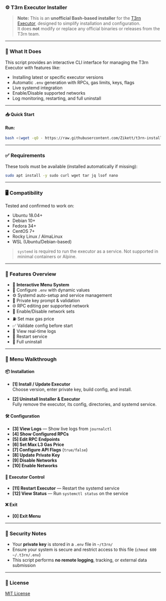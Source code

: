### ⚙️ T3rn Executor Installer

> **Note:** This is an **unofficial Bash-based installer** for the [T3rn Executor](https://github.com/t3rn/executor-release), designed to simplify installation and configuration.  
> It does **not** modify or replace any official binaries or releases from the T3rn team.

---

### 🚀 What It Does

This script provides an interactive CLI interface for managing the T3rn Executor with features like:

- Installing latest or specific executor versions
- Automatic `.env` generation with RPCs, gas limits, keys, flags
- Live systemd integration
- Enable/Disable supported networks
- Log monitoring, restarting, and full uninstall

---

#### 📥 Quick Start

#### Run:
```bash
bash <(wget -qO - https://raw.githubusercontent.com/Zikett/t3rn-installer/main/t3rn-installer.sh)
```
---

### ✅ Requirements

These tools must be available (installed automatically if missing):

```bash
sudo apt install -y sudo curl wget tar jq lsof nano
```

---

### 🖥️ Compatibility

Tested and confirmed to work on:

- Ubuntu 18.04+
- Debian 10+
- Fedora 34+
- CentOS 7+
- Rocky Linux / AlmaLinux
- WSL (Ubuntu/Debian-based)

> `systemd` is required to run the executor as a service. Not supported in minimal containers or Alpine.

---

### 🔧 Features Overview

- 🧠 **Interactive Menu System**
- 🔧 Configure `.env` with dynamic values
- ⚙️ Systemd auto-setup and service management
- 🔐 Private key prompt & validation
- 🌐 RPC editing per supported network
- 🔁 Enable/Disable network sets
- ⛽ Set max gas price
- ✅ Validate config before start
- 📜 View real-time logs
- 🔄 Restart service
- 🧹 Full uninstall

---

### 🧩 Menu Walkthrough

#### 📦 Installation
- **[1] Install / Update Executor**  
  Choose version, enter private key, build config, and install.

- **[2] Uninstall Installer & Executor**  
  Fully remove the executor, its config, directories, and systemd service.

#### 🛠️ Configuration
- **[3] View Logs** — Show live logs from `journalctl`  
- **[4] Show Configured RPCs**  
- **[5] Edit RPC Endpoints**  
- **[6] Set Max L3 Gas Price**  
- **[7] Configure API Flags** (`true/false`)  
- **[8] Update Private Key**  
- **[9] Disable Networks**  
- **[10] Enable Networks**

#### 🔁 Executor Control
- **[11] Restart Executor** — Restart the systemd service  
- **[12] View Status** — Run `systemctl status` on the service  

#### ❌ Exit
- **[0] Exit Menu**

---

### 🔐 Security Notes

- Your **private key** is stored in a `.env` file in `~/t3rn/`  
- Ensure your system is secure and restrict access to this file (`chmod 600 ~/.t3rn/.env`)
- This script performs **no remote logging**, tracking, or external data submission

---

### 📄 License

[MIT License](./LICENSE)
